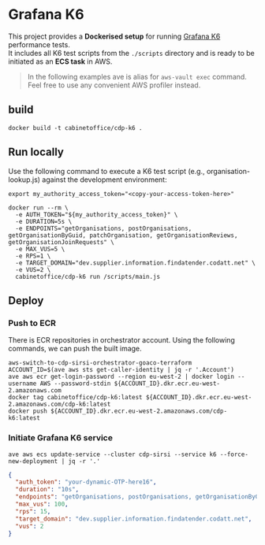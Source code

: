 # Grafana K6

This project provides a **Dockerised setup** for running [Grafana K6](https://hub.docker.com/r/grafana/k6) performance tests.  
It includes all K6 test scripts from the `./scripts` directory and is ready to be initiated as an **ECS task** in AWS.


> In the following examples ave is alias for `aws-vault exec` command.
Feel free to use any convenient AWS profiler instead.

## build

```shell
docker build -t cabinetoffice/cdp-k6 .
```

## Run locally

Use the following command to execute a K6 test script (e.g., organisation-lookup.js) against the development environment:

```shell
export my_authority_access_token="<copy-your-access-token-here>"
```
```shell
docker run --rm \
  -e AUTH_TOKEN="${my_authority_access_token}" \
  -e DURATION=5s \
  -e ENDPOINTS="getOrganisations, postOrganisations, getOrganisationByGuid, patchOrganisation, getOrganisationReviews, getOrganisationJoinRequests" \
  -e MAX_VUS=5 \
  -e RPS=1 \
  -e TARGET_DOMAIN="dev.supplier.information.findatender.codatt.net" \
  -e VUS=2 \
  cabinetoffice/cdp-k6 run /scripts/main.js

```

## Deploy

### Push to ECR

There is ECR repositories in orchestrator account. Using the following commands, we can push the built image.

```shell
aws-switch-to-cdp-sirsi-orchestrator-goaco-terraform
ACCOUNT_ID=$(ave aws sts get-caller-identity | jq -r '.Account')
ave aws ecr get-login-password --region eu-west-2 | docker login --username AWS --password-stdin ${ACCOUNT_ID}.dkr.ecr.eu-west-2.amazonaws.com
docker tag cabinetoffice/cdp-k6:latest ${ACCOUNT_ID}.dkr.ecr.eu-west-2.amazonaws.com/cdp-k6:latest
docker push ${ACCOUNT_ID}.dkr.ecr.eu-west-2.amazonaws.com/cdp-k6:latest
```

### Initiate Grafana K6 service

```shell
ave aws ecs update-service --cluster cdp-sirsi --service k6 --force-new-deployment | jq -r '.'

```

```json
{
  "auth_token": "your-dynamic-OTP-here16",
  "duration": "10s",
  "endpoints": "getOrganisations, postOrganisations, getOrganisationByGuid, patchOrganisation, getOrganisationReviews, getOrganisationJoinRequests",
  "max_vus": 100,
  "rps": 15,
  "target_domain": "dev.supplier.information.findatender.codatt.net",
  "vus": 2
}
```
